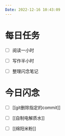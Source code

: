 ```yaml
---
Date: 2022-12-16 10:43:09
---
```


# 每日任务
- [ ] 阅读一小时
- [ ] 写作半小时
- [ ] 整理闪念笔记


# 今日闪念
- [ ] [[git删除指定的commit]]
- [ ] [[自制电解质水]]
- [ ] [[绵阳米粉]]


